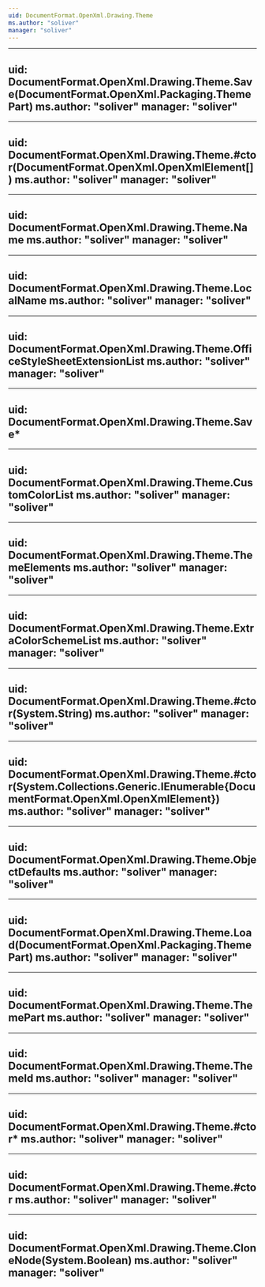 ```yaml
---
uid: DocumentFormat.OpenXml.Drawing.Theme
ms.author: "soliver"
manager: "soliver"
---
```


---
uid: DocumentFormat.OpenXml.Drawing.Theme.Save(DocumentFormat.OpenXml.Packaging.ThemePart)
ms.author: "soliver"
manager: "soliver"
---

---
uid: DocumentFormat.OpenXml.Drawing.Theme.#ctor(DocumentFormat.OpenXml.OpenXmlElement[])
ms.author: "soliver"
manager: "soliver"
---

---
uid: DocumentFormat.OpenXml.Drawing.Theme.Name
ms.author: "soliver"
manager: "soliver"
---

---
uid: DocumentFormat.OpenXml.Drawing.Theme.LocalName
ms.author: "soliver"
manager: "soliver"
---

---
uid: DocumentFormat.OpenXml.Drawing.Theme.OfficeStyleSheetExtensionList
ms.author: "soliver"
manager: "soliver"
---

---
uid: DocumentFormat.OpenXml.Drawing.Theme.Save*
---

---
uid: DocumentFormat.OpenXml.Drawing.Theme.CustomColorList
ms.author: "soliver"
manager: "soliver"
---

---
uid: DocumentFormat.OpenXml.Drawing.Theme.ThemeElements
ms.author: "soliver"
manager: "soliver"
---

---
uid: DocumentFormat.OpenXml.Drawing.Theme.ExtraColorSchemeList
ms.author: "soliver"
manager: "soliver"
---

---
uid: DocumentFormat.OpenXml.Drawing.Theme.#ctor(System.String)
ms.author: "soliver"
manager: "soliver"
---

---
uid: DocumentFormat.OpenXml.Drawing.Theme.#ctor(System.Collections.Generic.IEnumerable{DocumentFormat.OpenXml.OpenXmlElement})
ms.author: "soliver"
manager: "soliver"
---

---
uid: DocumentFormat.OpenXml.Drawing.Theme.ObjectDefaults
ms.author: "soliver"
manager: "soliver"
---

---
uid: DocumentFormat.OpenXml.Drawing.Theme.Load(DocumentFormat.OpenXml.Packaging.ThemePart)
ms.author: "soliver"
manager: "soliver"
---

---
uid: DocumentFormat.OpenXml.Drawing.Theme.ThemePart
ms.author: "soliver"
manager: "soliver"
---

---
uid: DocumentFormat.OpenXml.Drawing.Theme.ThemeId
ms.author: "soliver"
manager: "soliver"
---

---
uid: DocumentFormat.OpenXml.Drawing.Theme.#ctor*
ms.author: "soliver"
manager: "soliver"
---

---
uid: DocumentFormat.OpenXml.Drawing.Theme.#ctor
ms.author: "soliver"
manager: "soliver"
---

---
uid: DocumentFormat.OpenXml.Drawing.Theme.CloneNode(System.Boolean)
ms.author: "soliver"
manager: "soliver"
---
